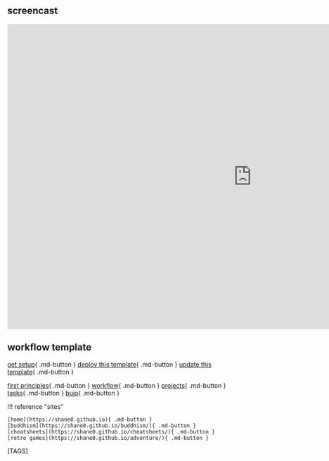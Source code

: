 

## screencast

<iframe width="1109" height="693" src="https://www.youtube.com/embed/dXGJCCor0xU" title="shanenull.com/workflow application template demo" frameborder="0" allow="accelerometer; autoplay; clipboard-write; encrypted-media; gyroscope; picture-in-picture; web-share" allowfullscreen></iframe>

## workflow template

[get setup](setup.md){ .md-button } [deploy this template](deploy.md){ .md-button } [update this template](update.md){ .md-button }

[first principles](first.md){ .md-button }
[workflow](workflow.md){ .md-button }
[projects](projects.md){ .md-button }
[tasks](todo.md){ .md-button }
[bujo](bujo/2023.md){ .md-button }

!!! reference "sites"

    [home](https://shane0.github.io){ .md-button }
    [buddhism](https://shane0.github.io/buddhism/){ .md-button }
    [cheatsheets](https://shane0.github.io/cheatsheets/){ .md-button }
    [retro games](https://shane0.github.io/adventure/){ .md-button }

[TAGS]
